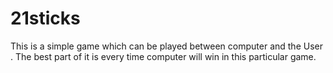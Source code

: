 # 21sticks
This is a simple game which can be played between computer and the User . The best part of it is every time computer will win in this particular game.
